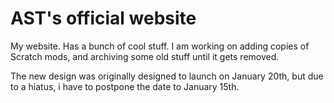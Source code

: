 <!--

                                       
                                       
     999999999      222222222222222    
   99:::::::::99   2:::::::::::::::22  
 99:::::::::::::99 2::::::222222:::::2 
9::::::99999::::::92222222     2:::::2 
9:::::9     9:::::9            2:::::2 
9:::::9     9:::::9            2:::::2 
 9:::::99999::::::9         2222::::2  
  99::::::::::::::9    22222::::::22   
    99999::::::::9   22::::::::222     
         9::::::9   2:::::22222        
        9::::::9   2:::::2             
       9::::::9    2:::::2             
      9::::::9     2:::::2       222222
     9::::::9      2::::::2222222:::::2
    9::::::9       2::::::::::::::::::2
   99999999        22222222222222222222


We're trying to surpass Cbass92 in commits.

-->

# AST's official website
My website. Has a bunch of cool stuff. I am working on adding copies of Scratch mods, and archiving some old stuff until it gets removed.

The new design was originally designed to launch on January 20th, but due to a hiatus, i have to postpone the date to January 15th.
